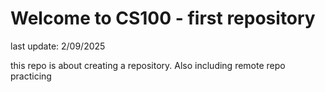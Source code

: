 # Welcome to CS100 - first repository
last update: 2/09/2025

this repo is about creating a repository. Also including remote repo practicing
